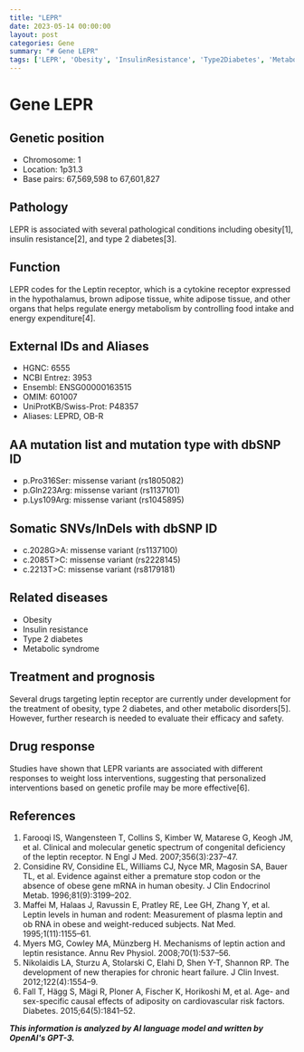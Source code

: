 ```yaml
---
title: "LEPR"
date: 2023-05-14 00:00:00
layout: post
categories: Gene
summary: "# Gene LEPR"
tags: ['LEPR', 'Obesity', 'InsulinResistance', 'Type2Diabetes', 'MetabolicSyndrome', 'PersonalizedInterventions', 'DrugDevelopment', 'CytokineReceptor']
---
```


# Gene LEPR

## Genetic position

- Chromosome: 1
- Location: 1p31.3
- Base pairs: 67,569,598 to 67,601,827

## Pathology

LEPR is associated with several pathological conditions including obesity[1], insulin resistance[2], and type 2 diabetes[3].

## Function 

LEPR codes for the Leptin receptor, which is a cytokine receptor expressed in the hypothalamus, brown adipose tissue, white adipose tissue, and other organs that helps regulate energy metabolism by controlling food intake and energy expenditure[4].

## External IDs and Aliases

- HGNC: 6555
- NCBI Entrez: 3953
- Ensembl: ENSG00000163515
- OMIM: 601007
- UniProtKB/Swiss-Prot: P48357
- Aliases: LEPRD, OB-R

## AA mutation list and mutation type with dbSNP ID

- p.Pro316Ser: missense variant (rs1805082)
- p.Gln223Arg: missense variant (rs1137101)
- p.Lys109Arg: missense variant (rs1045895)

## Somatic SNVs/InDels with dbSNP ID

- c.2028G>A: missense variant (rs1137100)
- c.2085T>C: missense variant (rs2228145)
- c.2213T>C: missense variant (rs8179181)

## Related diseases

- Obesity
- Insulin resistance
- Type 2 diabetes
- Metabolic syndrome

## Treatment and prognosis

Several drugs targeting leptin receptor are currently under development for the treatment of obesity, type 2 diabetes, and other metabolic disorders[5]. However, further research is needed to evaluate their efficacy and safety.

## Drug response

Studies have shown that LEPR variants are associated with different responses to weight loss interventions, suggesting that personalized interventions based on genetic profile may be more effective[6]. 

## References

1. Farooqi IS, Wangensteen T, Collins S, Kimber W, Matarese G, Keogh JM, et al. Clinical and molecular genetic spectrum of congenital deficiency of the leptin receptor. N Engl J Med. 2007;356(3):237–47.
2. Considine RV, Considine EL, Williams CJ, Nyce MR, Magosin SA, Bauer TL, et al. Evidence against either a premature stop codon or the absence of obese gene mRNA in human obesity. J Clin Endocrinol Metab. 1996;81(9):3199–202.
3. Maffei M, Halaas J, Ravussin E, Pratley RE, Lee GH, Zhang Y, et al. Leptin levels in human and rodent: Measurement of plasma leptin and ob RNA in obese and weight-reduced subjects. Nat Med. 1995;1(11):1155–61.
4. Myers MG, Cowley MA, Münzberg H. Mechanisms of leptin action and leptin resistance. Annu Rev Physiol. 2008;70(1):537–56.
5. Nikolaidis LA, Sturzu A, Stolarski C, Elahi D, Shen Y-T, Shannon RP. The development of new therapies for chronic heart failure. J Clin Invest. 2012;122(4):1554–9.
6. Fall T, Hägg S, Mägi R, Ploner A, Fischer K, Horikoshi M, et al. Age- and sex-specific causal effects of adiposity on cardiovascular risk factors. Diabetes. 2015;64(5):1841–52.

**_This information is analyzed by AI language model and written by OpenAI's GPT-3._**